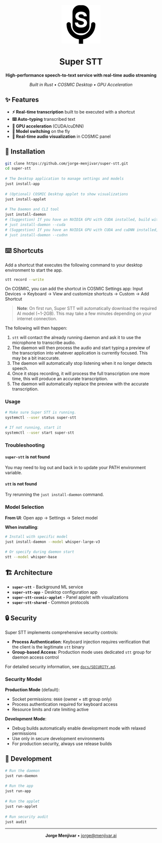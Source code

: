 <div align="center">

<img src=".github/assets/super-stt-icon.svg" width="128" height="128" alt="Super STT">

# Super STT

**High-performance speech-to-text service with real-time audio streaming**

*Built in Rust • COSMIC Desktop • GPU Acceleration*

</div>

## ✨ Features

- **⚡ Real-time transcription** built to be executed with a shortcut
- **⌨️ Auto-typing** transcribed text
- **🎯 GPU acceleration** (CUDA/cuDNN)
- **🔄 Model switching** on the fly
- **🎵 Real-time audio visualization** in COSMIC panel

## 🚀 Installation
```bash
git clone https://github.com/jorge-menjivar/super-stt.git
cd super-stt

# The Desktop application to manage settings and models
just install-app

# (Optional) COSMIC Desktop applet to show visualizations
just install-applet

# The Daemon and CLI tool
just install-daemon
# (Suggestion) If you have an NVIDIA GPU with CUDA installed, build with CUDA acceleration instead to load models onto the GPU
# just install-daemon --cuda
# (Suggestion) If you have an NVIDIA GPU with CUDA and cuDNN installed, build with cuDNN acceleration instead for better performance
# just install-daemon --cudnn
```

## ⌨️ Shortcuts
Add a shortcut that executes the following command to your desktop environment to start the app.
```sh
stt record --write
```

On COSMIC, you can add the shortcut in COSMIC Settings app: Input Devices -> Keyboard -> View and customize shortcuts -> Custom -> Add Shortcut

> **Note**: On first run, Super STT will automatically download the required AI model (~1-2GB). This may take a few minutes depending on your internet connection.

The following will then happen:

1. `stt` will contact the already running daemon and ask it to use the microphone to transcribe audio.
2. The daemon will then process the audio and start typing a preview of the transcription into whatever application is currently focused. This may be a bit inaccurate.
3. The daemon will automatically stop listening when it no longer detects speech.
4. Once it stops recording, it will process the full transcription one more time, this will produce an accurate transcription.
5. The daemon will automatically replace the preview with the accurate transcription.

### Usage
```bash
# Make sure Super STT is running.
systemctl --user status super-stt

# If not running, start it
systemctl --user start super-stt
```

### Troubleshooting

#### `super-stt` is not found
You may need to log out and back in to update your PATH environment variable.

#### `stt` is not found
Try rerunning the `just install-daemon` command.

### Model Selection

**From UI**: Open app → Settings → Select model

**When installing**:
```bash
# Install with specific model
just install-daemon --model whisper-large-v3

# Or specify during daemon start
stt --model whisper-base
```

## 🏗️ Architecture

- **`super-stt`** - Background ML service
- **`super-stt-app`** - Desktop configuration app
- **`super-stt-cosmic-applet`** - Panel applet with visualizations
- **`super-stt-shared`** - Common protocols

## 🔒 Security

Super STT implements comprehensive security controls:

- **Process Authentication**: Keyboard injection requires verification that the client is the legitimate `stt` binary
- **Group-based Access**: Production mode uses dedicated `stt` group for daemon access control

For detailed security information, see [`docs/SECURITY.md`](docs/SECURITY.md).

### Security Model

**Production Mode** (default):
- Socket permissions: `0660` (owner + stt group only)
- Process authentication required for keyboard access
- Resource limits and rate limiting active

**Development Mode**:
- Debug builds automatically enable development mode with relaxed permissions
- Use only in secure development environments
- For production security, always use release builds

## 🔧 Development

```bash
# Run the daemon
just run-daemon

# Run the app
just run-app

# Run the applet
just run-applet

# Run security audit
just audit
```

---

<div align="center">

**Jorge Menjivar** • jorge@menjivar.ai

</div>
